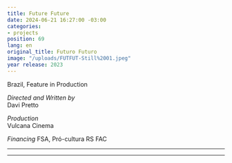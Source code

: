 ```yaml
---
title: Future Future
date: 2024-06-21 16:27:00 -03:00
categories:
- projects
position: 69
lang: en
original_title: Futuro Futuro
image: "/uploads/FUTFUT-Still%2001.jpeg"
year release: 2023
---
```


Brazil, Feature in Production

_Directed and Written by_  
Davi Pretto

_Production_  
Vulcana Cinema

_Financing_
FSA, Pró-cultura RS FAC

---

---
